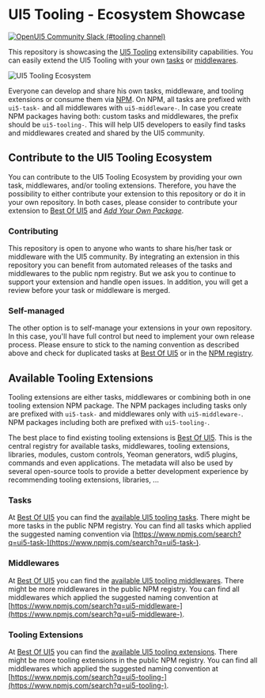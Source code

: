 # UI5 Tooling - Ecosystem Showcase

[![OpenUI5 Community Slack (#tooling channel)](https://img.shields.io/badge/slack-join-44cc11.svg)](https://join-ui5-slack.herokuapp.com)

This repository is showcasing the [UI5 Tooling](https://sap.github.io/ui5-tooling/) extensibility capabilities. You can easily extend the UI5 Tooling with your own [tasks](https://sap.github.io/ui5-tooling/pages/extensibility/CustomTasks/) or [middlewares](https://sap.github.io/ui5-tooling/pages/extensibility/CustomServerMiddleware/).

![UI5 Tooling Ecosystem](ui5eco.jpg "UI5 Tooling Ecosystem")

Everyone can develop and share his own tasks, middleware, and tooling extensions or consume them via [NPM](https://www.npmjs.com/). On NPM, all tasks are prefixed with `ui5-task-` and all middlewares with `ui5-middleware-`. In case you create NPM packages having both: custom tasks and middlewares, the prefix should be `ui5-tooling-`. This will help UI5 developers to easily find tasks and middlewares created and shared by the UI5 community.

## Contribute to the UI5 Tooling Ecosystem

You can contribute to the UI5 Tooling Ecosystem by providing your own task, middlewares, and/or tooling extensions. Therefore, you have the possibility to either contribute your extension to this repository or do it in your own repository. In both cases, please consider to contribute your extension to [Best Of UI5](https://bestofui5.org/) and *[Add Your Own Package](https://github.com/ui5-community/bestofui5-data/issues/new?assignees=marianfoo&labels=new%20package&template=new_package.md&title=Add%20new%20Package:)*.

### Contributing

This repository is open to anyone who wants to share his/her task or middleware with the UI5 community. By integrating an extension in this repository you can benefit from automated releases of the tasks and middlewares to the public npm registry. But we ask you to continue to support your extension and handle open issues. In addition, you will get a review before your task or middleware is merged.

### Self-managed

The other option is to self-manage your extensions in your own repository. In this case, you'll have full control but need to implement your own release process. Please ensure to stick to the naming convention as described above and check for duplicated tasks at [Best Of UI5](https://bestofui5.org/) or in the [NPM registry](https://www.npmjs.com/).

## Available Tooling Extensions

Tooling extensions are either tasks, middlewares or combining both in one tooling extension NPM package. The NPM packages including tasks only are prefixed with `ui5-task-` and middlewares only with `ui5-middleware-`. NPM packages including both are prefixed with `ui5-tooling-`.

The best place to find existing tooling extensions is [Best Of UI5](https://bestofui5.org/). This is the central registry for available tasks, middlewares, tooling extensions, libraries, modules, custom controls, Yeoman generators, wdi5 plugins, commands and even applications. The metadata will also be used by several open-source tools to provide a better development experience by recommending tooling extensions, libraries, ...

### Tasks

At [Best Of UI5](https://bestofui5.org/) you can find the [available UI5 tooling tasks](https://bestofui5.org/#/packages?tokens=task:type). There might be more tasks in the public NPM registry. You can find all tasks which applied the suggested naming convention via [https://www.npmjs.com/search?q=ui5-task-](https://www.npmjs.com/search?q=ui5-task-).

### Middlewares

At [Best Of UI5](https://bestofui5.org/) you can find the [available UI5 tooling middlewares](https://bestofui5.org/#/packages?tokens=middleware:type). There might be more middlewares in the public NPM registry. You can find all middlewares which applied the suggested naming convention at [https://www.npmjs.com/search?q=ui5-middleware-](https://www.npmjs.com/search?q=ui5-middleware-).

### Tooling Extensions

At [Best Of UI5](https://bestofui5.org/) you can find the [available UI5 tooling extensions](https://bestofui5.org/#/packages?tokens=tooling:type). There might be more tooling extensions in the public NPM registry. You can find all middlewares which applied the suggested naming convention at [https://www.npmjs.com/search?q=ui5-tooling-](https://www.npmjs.com/search?q=ui5-tooling-).
